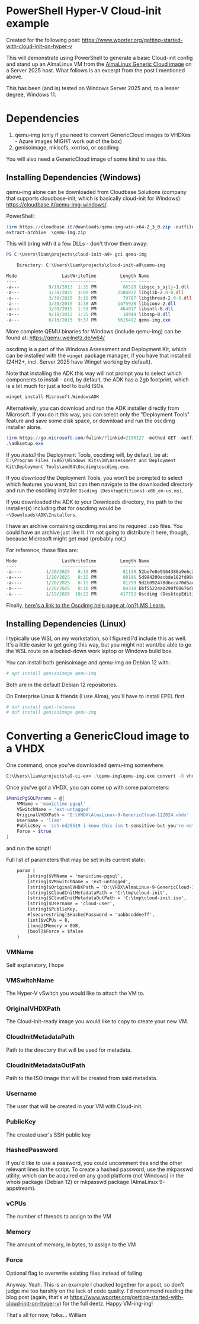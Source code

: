 # PowerShell Hyper-V Cloud-init example

Created for the following post: https://www.wporter.org/getting-started-with-cloud-init-on-hyper-v

This will demonstrate using PowerShell to generate a basic Cloud-init config and stand up an AlmaLinux VM from the [AlmaLinux Generic Cloud image](https://wiki.almalinux.org/cloud/Generic-cloud.html) on a Server 2025 host. What follows is an excerpt from the post I mentioned above.

This has been (and is) tested on Windows Server 2025 and, to a lesser degree, Windows 11.

# Dependencies
1. qemu-img (only if you need to convert GenericCloud images to VHDXes - Azure images MIGHT work out of the box)
2. genisoimage, mkisofs, xorriso, or oscdimg

You will also need a GenericCloud image of some kind to use this.

## Installing Dependencies (Windows)

qemu-img alone can be downloaded from Cloudbase Solutions (company that supports cloudbase-init, which is basically cloud-init for Windows): https://cloudbase.it/qemu-img-windows/.

PowerShell:

```PowerShell
(irm https://cloudbase.it/downloads/qemu-img-win-x64-2_3_0.zip -outfile qemu-img.zip) |
extract-archive .\qemu-img.zip
```

This will bring with it a few DLLs - don't throw them away:

```PowerShell
PS C:\Users\liam\projects\cloud-init-a9> gci qemu-img

    Directory: C:\Users\liam\projects\cloud-init-a9\qemu-img

Mode                 LastWriteTime         Length Name
----                 -------------         ------ ----
-a---           9/18/2013  1:35 PM          86528 libgcc_s_sjlj-1.dll
-a---           3/30/2015  3:09 PM        2584872 libglib-2.0-0.dll
-a---           3/30/2015  3:10 PM          79707 libgthread-2.0-0.dll
-a---           3/30/2015  3:38 AM        1475928 libiconv-2.dll
-a---           3/30/2015  1:59 PM         464017 libintl-8.dll
-a---           9/18/2013  1:35 PM          18944 libssp-0.dll
-a---           6/16/2015  9:37 PM        5615492 qemu-img.exe
```

More complete QEMU binaries for Windows (include qemu-img) can be found at: https://qemu.weilnetz.de/w64/

oscdimg is a part of the Windows Assessment and Deployment Kit, which can be installed with the `winget` package manager, if you have that installed (24H2+, incl. Server 2025 have Winget working by default).

Note that installing the ADK this way will not prompt you to select which components to install - and, by default, the ADK has a 2gb footprint, which is a bit much for just a tool to build ISOs.

```cmd
winget install Microsoft.WindowsADK
```

Alternatively, you can download and run the ADK installer directly from Microsoft. If you do it this way, you can select only the "Deployment Tools" feature and save some disk space, or download and run the oscdimg installer alone.

```PowerShell
(irm https://go.microsoft.com/fwlink/?linkid=2196127 -method GET -outfile adksetup.exe) |
.\adksetup.exe
```

If you *install* the Deployment Tools, oscdimg will, by default, be at: `C:\Program Files (x86)\Windows Kits\10\Assessment and Deployment Kit\Deployment Tools\amd64\Oscdimg\oscdimg.exe`.

If you *download* the Deployment Tools, you won't be prompted to select which features you want, but can then navigate to the downloaded directory and run the oscdimg installer `Oscdimg (DesktopEditions)-x86_en-us.msi`.

If you downloaded the ADK to your Downloads directory, the path to the installer(s) including that for oscdimg would be `~\Downloads\ADK\Installers`.

I have an archive containing oscdimg.msi and its required .cab files. You could have an archive just like it. I'm not going to distribute it here, though, because Microsoft might get mad (probably not.)

For reference, those files are:

```PowerShell
Mode                 LastWriteTime         Length Name
----                 -------------         ------ ----
-a----         1/20/2025   8:15 PM          81130 52be7e8e9164388a9e6c24d01f6f1625.cab
-a----         1/20/2025   8:15 PM          80196 5d984200acbde182fd99cbfbe9bad133.cab
-a----         1/20/2025   8:15 PM          81299 9d2b092478d6cca70d5ac957368c00ba.cab
-a----         1/20/2025   8:16 PM          84314 bbf55224a0290f00676ddc410f004498.cab
-a----         1/19/2025  10:22 PM         417792 Oscdimg (DesktopEditions)-x86_en-us.msi
```

Finally, [here's a link to the Oscdimg help page at (on?) MS Learn.](https://learn.microsoft.com/en-us/windows-hardware/manufacture/desktop/oscdimg-command-line-options?view=windows-11)

## Installing Dependencies (Linux)

I typically use WSL on my workstation, so I figured I'd include this as well. It's a little easier to get going this way, but you might not want/be able to go the WSL route on a locked-down work laptop or Windows build box.

You can install both genisoimage and qemu-img on Debian 12 with:
```sh
# apt install genisoimage qemu-img
```
Both are in the default Debian 12 repositories.

On Enterprise Linux & friends (I use Alma), you'll have to install EPEL first.
```sh
# dnf install epel-release
# dnf install genisoimage qemu-img
```
# Converting a GenericCloud image to a VHDX

One command, once you've downloaded qemu-img somewhere.

```cmd
C:\Users\liam\projects\a9-ci-ex> .\qemu-img\qemu-img.exe convert -O vhdx C:\Users\liam\Downloads\AlmaLinux-9-GenericCloud-9.2-20230513.x86_64.qcow2 .\AlmaLinux-9-GenericCloud-9.2-20230513.x86_64.vhdx
```

Once you've got a VHDX, you can come up with some parameters:

```PowerShell
$ManicPgSQLParams = @{
	VMName = 'manictime-pgsql'
	VSwitchName = 'ext-untagged'
	OriginalVHDXPath = 'D:\VHDX\AlmaLinux-9-GenericCloud-122024.vhdx'
	Username = 'liam'
	PublicKey = 'ssh-ed25519 i-know-this-isn't-sensitive-but-you're-not-getting-it-free'
	Force = $true
}
```

and run the script!

Full list of parameters that may be set in its current state:

```txt
	param (
		[string]$VMName = 'manictime-pgsql',
		[string]$VMSwitchName = 'ext-untagged',
		[string]$OriginalVHDXPath = 'D:\VHDX\AlmaLinux-9-GenericCloud-122024.vhdx',
		[string]$CloudInitMetadataPath = 'C:\tmp\cloud-init',
		[string]$CloudInitMetadataOutPath = 'C:\tmp\cloud-init.iso',
        [string]$Username = 'cloud-user',
        [string]$PublicKey,
        #[securestring]$HashedPassword = 'aabbccddeeff',
		[int]$vCPUs = 8,
		[long]$Memory = 8GB,
        [bool]$Force = $false
	)
```

### VMName
Self explanatory, I hope
### VMSwitchName
The Hyper-V vSwitch you would like to attach the VM to.
### OriginalVHDXPath
The Cloud-init-ready image you would like to copy to create your new VM.
### CloudInitMetadataPath
Path to the directory that will be used for metadata.
### CloudInitMetadataOutPath
Path to the ISO image that will be created from said metadata.
### Username
The user that will be created in your VM with Cloud-init.
### PublicKey
The created user's SSH public key
### HashedPassword
If you'd like to use a password, you could uncomment this and the other relevant lines in the script.
To create a hashed password, use the mkpasswd utility, which can be acquired on any good platform (not Windows) in the whois package (Debian 12) or mkpasswd package (AlmaLinux 9- appstream).
### vCPUs
The number of threads to assign to the VM
### Memory
The amount of memory, in bytes, to assign to the VM
### Force
Optional flag to overwrite existing files instead of failing

Anyway. Yeah. This is an example I chucked together for a post, so don't judge me too harshly on the lack of code quality. I'd recommend reading the blog post (again, that's at https://www.wporter.org/getting-started-with-cloud-init-on-hyper-v) for the full deetz. Happy VM-ing-ing!

That's all for now, folks...
William
